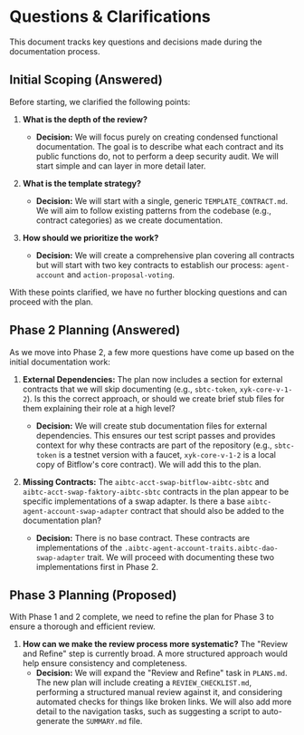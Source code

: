# Questions & Clarifications

This document tracks key questions and decisions made during the documentation process.

## Initial Scoping (Answered)

Before starting, we clarified the following points:

1.  **What is the depth of the review?**
    -   **Decision:** We will focus purely on creating condensed functional documentation. The goal is to describe what each contract and its public functions do, not to perform a deep security audit. We will start simple and can layer in more detail later.

2.  **What is the template strategy?**
    -   **Decision:** We will start with a single, generic `TEMPLATE_CONTRACT.md`. We will aim to follow existing patterns from the codebase (e.g., contract categories) as we create documentation.

3.  **How should we prioritize the work?**
    -   **Decision:** We will create a comprehensive plan covering all contracts but will start with two key contracts to establish our process: `agent-account` and `action-proposal-voting`.

With these points clarified, we have no further blocking questions and can proceed with the plan.

## Phase 2 Planning (Answered)

As we move into Phase 2, a few more questions have come up based on the initial documentation work:

1.  **External Dependencies:** The plan now includes a section for external contracts that we will skip documenting (e.g., `sbtc-token`, `xyk-core-v-1-2`). Is this the correct approach, or should we create brief stub files for them explaining their role at a high level?
    -   **Decision:** We will create stub documentation files for external dependencies. This ensures our test script passes and provides context for why these contracts are part of the repository (e.g., `sbtc-token` is a testnet version with a faucet, `xyk-core-v-1-2` is a local copy of Bitflow's core contract). We will add this to the plan.

2.  **Missing Contracts:** The `aibtc-acct-swap-bitflow-aibtc-sbtc` and `aibtc-acct-swap-faktory-aibtc-sbtc` contracts in the plan appear to be specific implementations of a swap adapter. Is there a base `aibtc-agent-account-swap-adapter` contract that should also be added to the documentation plan?
    -   **Decision:** There is no base contract. These contracts are implementations of the `.aibtc-agent-account-traits.aibtc-dao-swap-adapter` trait. We will proceed with documenting these two implementations first in Phase 2.

## Phase 3 Planning (Proposed)

With Phase 1 and 2 complete, we need to refine the plan for Phase 3 to ensure a thorough and efficient review.

1.  **How can we make the review process more systematic?** The "Review and Refine" step is currently broad. A more structured approach would help ensure consistency and completeness.
    -   **Decision:** We will expand the "Review and Refine" task in `PLANS.md`. The new plan will include creating a `REVIEW_CHECKLIST.md`, performing a structured manual review against it, and considering automated checks for things like broken links. We will also add more detail to the navigation tasks, such as suggesting a script to auto-generate the `SUMMARY.md` file.
